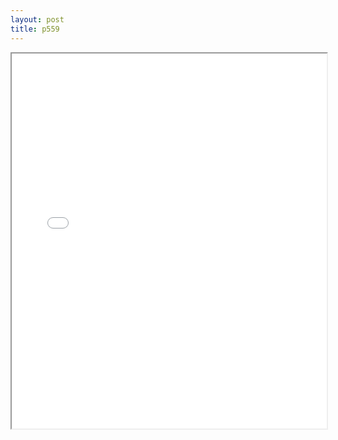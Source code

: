 ```yaml
---
layout: post
title: p559
---
```


<div class="pdf-container">
<iframe src="/ea/assets/pdfs/hock/p559.pdf" height="600" width="100%" allowFullScreen="true"></iframe>
</div>

